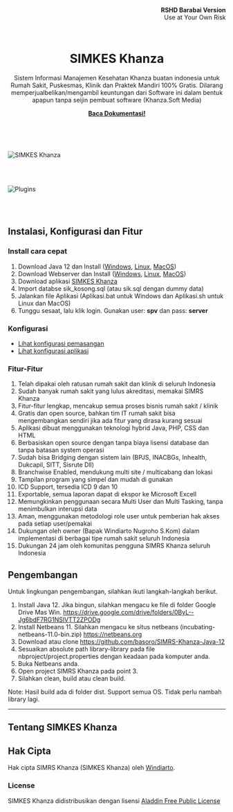<p align="right">
    <b>RSHD Barabai Version</b><br>
    Use at Your Own Risk
</p>
<br>
<p align="center">
    <h1 align="center">SIMKES Khanza</h1>
    <p align="center">Sistem Informasi Manajemen Kesehatan Khanza buatan indonesia untuk Rumah Sakit, Puskesmas, Klinik dan Praktek Mandiri 100% Gratis. Dilarang memperjualbelikan/mengambil keuntungan dari Software ini dalam bentuk apapun tanpa seijin pembuat software  (Khanza.Soft Media)</p>
    <p align="center"><strong><a href="https://basoro.id/SIMKES-Khanza/">Baca Dokumentasi!</a></strong></p>
    <br><br><br>
</p>

![SIMKES Khanza](https://raw.githubusercontent.com/basoro/SIMKES-Khanza/master/docs/images/simkes.gif)

<br><br>

![Plugins](https://raw.githubusercontent.com/basoro/SIMKES-Khanza/master/docs/images/plugins.jpg)

<br><br>

## Instalasi, Konfigurasi dan Fitur

### Install cara cepat

1. Download Java 12 dan Install ([Windows](https://repo.huaweicloud.com/java/jdk/12.0.1+12/jdk-12.0.1_windows-x64_bin.exe), [Linux](https://repo.huaweicloud.com/java/jdk/12.0.1+12/jdk-12.0.1_linux-x64_bin.tar.gz), [MacOS](https://repo.huaweicloud.com/java/jdk/12.0.1+12/jdk-12.0.1_osx-x64_bin.dmg))
2. Download Webserver dan Install ([Windows](https://bitnami.com/redirect/to/576576/bitnami-nginxstack-1.16.0-1-windows-x64-installer.exe), [Linux](https://bitnami.com/redirect/to/576566/bitnami-nginxstack-1.16.0-1-linux-x64-installer.run), [MacOS](https://bitnami.com/redirect/to/576570/bitnami-nginxstack-1.16.0-1-osx-x86_64-installer.dmg))
3. Download aplikasi [SIMKES Khanza](https://github.com/basoro/SIMKES-Khanza/releases)
4. Import databse sik_kosong.sql (atau sik.sql dengan dummy data)
5. Jalankan file Aplikasi (Aplikasi.bat untuk Windows dan Aplikasi.sh untuk Linux dan MacOS)
6. Tunggu sesaat, lalu klik login. Gunakan user: <b>spv</b> dan pass: <b>server</b>

### Konfigurasi
- [Lihat konfigurasi pemasangan](https:/basoro.id/SIMKES-Khanza/)
- [Lihat konfigurasi aplikasi](https:/basoro.id/SIMKES-Khanza/)

### Fitur-Fitur

1. Telah dipakai oleh ratusan rumah sakit dan klinik di seluruh Indonesia
2. Sudah banyak rumah sakit yang lulus akreditasi, memakai SIMRS Khanza
3. Fitur-fitur lengkap, mencakup semua proses bisnis rumah sakit / klinik
4. Gratis dan open source, bahkan tim IT rumah sakit bisa mengembangkan sendiri jika ada fitur yang dirasa kurang sesuai
5. Aplikasi dibuat menggunakan teknologi hybrid Java, PHP, CSS dan HTML 
6. Berbasiskan open source dengan tanpa biaya lisensi database dan tanpa batasan system operasi
7. Sudah bisa Bridging dengan sistem lain (BPJS, INACBGs, Inhealth, Dukcapil, SITT, Sisrute Dll)
8. Branchwise Enabled, mendukung multi site / multicabang dan lokasi
9. Tampilan program yang simpel dan mudah di gunakan
10. ICD Support, tersedia ICD 9 dan 10
11. Exportable, semua laporan dapat di ekspor ke Microsoft Excell
12. Memungkinkan penggunaan secara Multi User dan Multi Tasking, tanpa menimbulkan interupsi data
13. Aman, menggunakan metodologi role user untuk pemberian hak akses pada setiap user/pemakai
14. Dukungan oleh owner (Bapak Windiarto Nugroho S.Kom) dalam implementasi di berbagai tipe rumah sakit seluruh Indonesia
15. Dukungan 24 jam oleh komunitas pengguna SIMRS Khanza seluruh Indonesia 

## Pengembangan

Untuk lingkungan pengembangan, silahkan ikuti langkah-langkah berikut.

1. Install Java 12. Jika bingun, silahkan mengacu ke file di folder Google Drive Mas Win.
   https://drive.google.com/drive/folders/0ByL--Jg6bdF7RG1NSlVTT2ZPODg
2. Install Netbeans 11. Silahkan mengacu ke situs netbeans (incubating-netbeans-11.0-bin.zip)
   https://netbeans.org
3. Download atau clone https://github.com/basoro/SIMRS-Khanza-Java-12
4. Sesuaikan absolute path library-library pada file nbproject/project.properties dengan keadaan pada komputer anda.
5. Buka Netbeans anda.
6. Open project SIMRS Khanza pada point 3.
7. Silahkan clean, build atau clean build.

Note:
Hasil build ada di folder dist. Support semua OS. Tidak perlu nambah library lagi.

---

## Tentang SIMKES Khanza

## Hak Cipta

Hak cipta SIMRS Khanza (SIMKES Khanza) oleh [Windiarto](https://raw.githubusercontent.com/basoro/SIMKES-Khanza/master/docs/images/haki-simrs-khanza.jpg).

### License

SIMKES Khanza didistribusikan dengan lisensi [Aladdin Free Public License](https://en.wikipedia.org/wiki/Aladdin_Free_Public_License)
